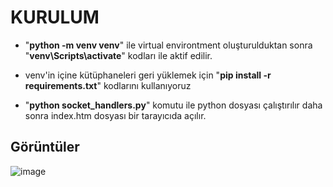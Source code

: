 # KURULUM

- "**python -m venv venv**" ile virtual environtment oluşturulduktan sonra "**venv\Scripts\activate**" kodları ile aktif edilir.

- venv'in içine kütüphaneleri geri yüklemek için "**pip install -r requirements.txt**" kodlarını kullanıyoruz

- "**python socket_handlers.py**" komutu ile python dosyası çalıştırılır daha sonra index.htm dosyası bir tarayıcıda açılır.

## Görüntüler

![image](https://github.com/hamer1818/socket-doviz/assets/47240233/27e1536f-6c0e-42f7-8715-f592b423972f)